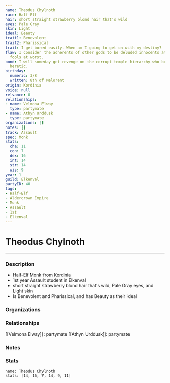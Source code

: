 ```yaml
---
name: Theodus Chylnoth
race: Half-Elf
hair: short straight strawberry blond hair that's wild
eyes: Pale Gray
skin: Light
ideal: Beauty
trait1: Benevolent
trait2: Pharissical
trait: I get bored easily. When am I going to get on with my destiny?
flaw: I consider the adherents of other gods to be deluded innocents at best, or ignorant
  fools at worst.
bond: I will someday get revenge on the corrupt temple hierarchy who branded me a
  heretic.
birthday:
  numeric: 3/8
  written: 8th of Melorent
origin: Kordinia
voice: null
relvance: 0
relationships:
- name: Velmona Elway
  type: partymate
- name: Athyn Urddusk
  type: partymate
organizations: []
notes: []
track: Assault
spec: Monk
stats:
  cha: 11
  con: 7
  dex: 16
  int: 14
  str: 14
  wis: 9
year: 1
guild: Elkenval
partyID: 40
tags:
- Half-Elf
- Aldercrown Empire
- Monk
- Assault
- 1st
- Elkenval
---
```

# Theodus Chylnoth
---
### Description
- Half-Elf Monk from Kordinia
- 1st year Assault student in Elkenval
- short straight strawberry blond hair that's wild, Pale Gray eyes, and Light skin
- Is Benevolent and Pharissical, and has Beauty as their ideal

### Organizations

### Relationships
[[Velmona Elway]]: partymate
[[Athyn Urddusk]]: partymate

### Notes

### Stats
```statblock
name: Theodus Chylnoth
stats: [14, 16, 7, 14, 9, 11]
```